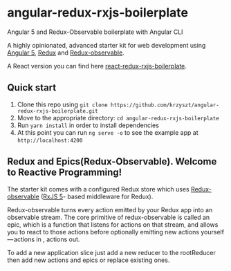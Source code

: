 # angular-redux-rxjs-boilerplate
Angular 5 and Redux-Observable boilerplate with Angular CLI


A highly opinionated, advanced starter kit for web development using 
<a href="https://angular.io/">Angular 5</a>,
<a href="https://redux.js.org/">Redux</a> and 
<a href="https://redux-observable.js.org/">Redux-observable</a>.

A React version you can find here <a href="https://github.com/krzyszt/react-redux-rxjs-boilerplate">react-redux-rxjs-boilerplate</a>.

## Quick start

1. Clone this repo using `git clone https://github.com/krzyszt/angular-redux-rxjs-boilerplate.git`
2. Move to the appropriate directory: `cd angular-redux-rxjs-boilerplate`<br />
3. Run `yarn install` in order to install dependencies<br />
4. At this point you can run `ng serve -o` to see the example app at `http://localhost:4200`

## Redux and Epics(Redux-Observable). Welcome to Reactive Programming! 

The starter kit comes with a configured Redux store which uses 
<a href="https://redux-observable.js.org/">Redux-observable</a> 
(<a href="https://github.com/ReactiveX/RxJS">RxJS 5</a>- based middleware for Redux).
<br />

Redux-observable turns every action emitted by your Redux app into an observable stream. 
The core primitive of redux-observable is called an epic, which is a function that listens for actions on that stream, 
and allows you to react to those actions before optionally emitting new actions yourself — actions in , actions out. 
<br />

To add a new application slice just add a new reducer to the rootReducer then add new actions and epics or replace existing ones.
